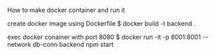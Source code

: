 How to make  docker container and run it

 create docker image using Dockerfile
$ docker build -t backend .

 exec docker conainer with port 8080
$ docker run -it -p 8001:8001 --network db-conn backend npm start

